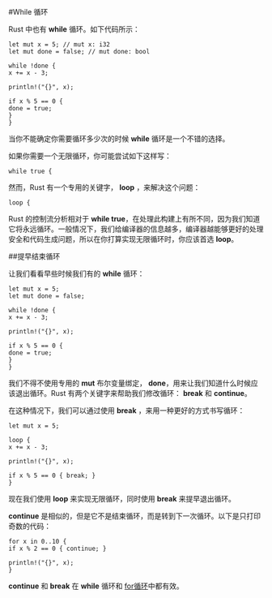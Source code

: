 #While 循环  

Rust 中也有 **while** 循环。如下代码所示：
  
    let mut x = 5; // mut x: i32
    let mut done = false; // mut done: bool
    
    while !done {
    x += x - 3;
    
    println!("{}", x);
    
    if x % 5 == 0 {
    done = true;
    }
    }  

当你不能确定你需要循环多少次的时候 **while** 循环是一个不错的选择。  

如果你需要一个无限循环，你可能尝试如下这样写：  

    while true {  

然而，Rust 有一个专用的关键字， **loop** ，来解决这个问题：  

    loop {

Rust 的控制流分析相对于 **while true**，在处理此构建上有所不同，因为我们知道它将永远循环。一般情况下，我们给编译器的信息越多，编译器越能够更好的处理安全和代码生成问题，所以在你打算实现无限循环时，你应该首选 **loop**。 
 
##提早结束循环

让我们看看早些时候我们有的 **while** 循环：  

    let mut x = 5;
    let mut done = false;
    
    while !done {
    x += x - 3;
    
    println!("{}", x);
    
    if x % 5 == 0 {
    done = true;
    }
    }
    
我们不得不使用专用的 **mut** 布尔变量绑定， **done**，用来让我们知道什么时候应该退出循环。Rust 有两个关键字来帮助我们修改循环： **break** 和 **continue**。  

在这种情况下，我们可以通过使用 **break** ，来用一种更好的方式书写循环：   

    let mut x = 5;
    
    loop {
    x += x - 3;
    
    println!("{}", x);
    
    if x % 5 == 0 { break; }
    }

现在我们使用 **loop** 来实现无限循环，同时使用 **break** 来提早退出循环。  

**continue** 是相似的，但是它不是结束循环，而是转到下一次循环。以下是只打印奇数的代码：  
    
    for x in 0..10 {
    if x % 2 == 0 { continue; }
    
    println!("{}", x);
    }

**continue** 和 **break** 在 **while** 循环和 <a href="http://doc.rust-lang.org/stable/book/for-loops.html">for循环</a>中都有效。
